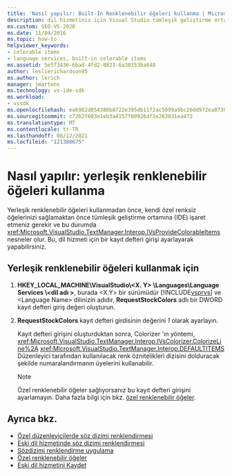 ```yaml
---
title: 'Nasıl yapılır: Built-In Renklenebilir öğeleri kullanma | Microsoft Docs'
description: dil hizmetiniz için Visual Studio tümleşik geliştirme ortamında (ıde) yerleşik renklenebilir öğeleri nasıl kullanacağınızı öğrenin.
ms.custom: SEO-VS-2020
ms.date: 11/04/2016
ms.topic: how-to
helpviewer_keywords:
- colorable items
- language services, built-in colorable items
ms.assetid: 5e5f3436-6bad-4fd2-8823-6a30353ba648
author: leslierichardson95
ms.author: lerich
manager: jmartens
ms.technology: vs-ide-sdk
ms.workload:
- vssdk
ms.openlocfilehash: ea6982d854380b8722e395db11f2ac5099a9bc26dd972ea0730cfbfeef586303
ms.sourcegitcommit: c72b2f603e1eb3a4157f00926df2e263831ea472
ms.translationtype: MT
ms.contentlocale: tr-TR
ms.lasthandoff: 08/12/2021
ms.locfileid: "121388675"
---
```

# <a name="how-to-use-built-in-colorable-items"></a>Nasıl yapılır: yerleşik renklenebilir öğeleri kullanma
Yerleşik renklenebilir öğeleri kullanmadan önce, kendi özel renksiz öğelerinizi sağlamaktan önce tümleşik geliştirme ortamına (IDE) işaret etmeniz gerekir ve bu durumda <xref:Microsoft.VisualStudio.TextManager.Interop.IVsProvideColorableItems> nesneler olur. Bu, dil hizmeti için bir kayıt defteri girişi ayarlayarak yapabilirsiniz.

## <a name="to-use-built-in-colorable-items"></a>Yerleşik renklenebilir öğeleri kullanmak için

1. **HKEY_LOCAL_MACHINE\VisualStudio\\<X. Y> \Languages\Language Services \\<dil adı \>**, burada \<X.Y> bir sürümüdür [!INCLUDE[vsprvs](../../code-quality/includes/vsprvs_md.md)] ve \<Language Name> dilinizin adıdır, **RequestStockColors** adlı bir DWORD kayıt defteri giriş değeri oluşturun.

2. **RequestStockColors** kayıt defteri girdisinin değerini *1* olarak ayarlayın.

    Kayıt defteri girişini oluşturduktan sonra, Colorizer 'ın yöntemi, <xref:Microsoft.VisualStudio.TextManager.Interop.IVsColorizer.ColorizeLine%2A> <xref:Microsoft.VisualStudio.TextManager.Interop.DEFAULTITEMS> Düzenleyici tarafından kullanılacak renk öznitelikleri dizisini dolduracak şekilde numaralandırmanın üyelerini kullanabilir.

   > [!NOTE]
   > Özel renklenebilir öğeler sağlıyorsanız bu kayıt defteri girişini ayarlamayın. Daha fazla bilgi için bkz. [özel renklenebilir öğeler](../../extensibility/internals/custom-colorable-items.md).

## <a name="see-also"></a>Ayrıca bkz.
- [Özel düzenleyicilerde söz dizimi renklendirmesi](../../extensibility/syntax-coloring-in-custom-editors.md)
- [Eski dil hizmetinde söz dizimi renklendirmesi](../../extensibility/internals/syntax-coloring-in-a-legacy-language-service.md)
- [Sözdizimi renklendirme uygulama](../../extensibility/internals/implementing-syntax-coloring.md)
- [Özel renklenebilir öğeler](../../extensibility/internals/custom-colorable-items.md)
- [Eski dil hizmetini Kaydet](../../extensibility/internals/registering-a-legacy-language-service2.md)
